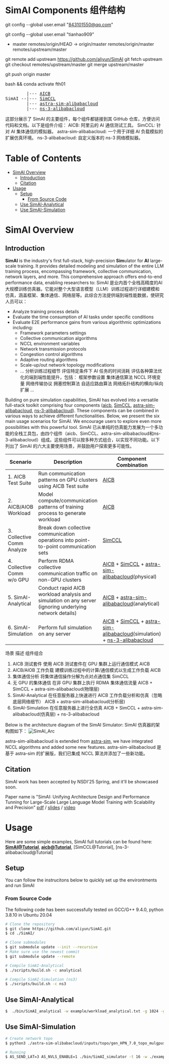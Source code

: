 # SimAI Components   组件结构

git config --global user.email "843101550@qq.com"

git config --global user.email "tianhao909"

* master
  remotes/origin/HEAD -> origin/master
  remotes/origin/master
  remotes/upstream/master

git remote add upstream https://github.com/aliyun/SimAI
git fetch upstream
git checkout remotes/upstream/master
git merge upstream/master

git push origin master

bash  && conda activate fth01


<pre>
        |--- <a href="https://github.com/aliyun/aicb">AICB</a>
SimAI --|--- <a href="https://github.com/aliyun/SimCCL">SimCCL</a>
        |--- <a href="https://github.com/aliyun/SimAI/tree/master/astra-sim-alibabacloud">astra-sim-alibabacloud</a>
        |--- <a href="https://github.com/aliyun/ns-3-alibabacloud">ns-3-alibabacloud</a>
</pre>

这部分展示了 SimAI 的主要组件，每个组件都链接到其 GitHub 仓库，方便访问代码和文档。以下是组件介绍：
AICB: 阿里云的 AI 通信测试工具。
SimCCL: 针对 AI 集体通信的模拟器。
astra-sim-alibabacloud: 一个用于详细 AI 负载模拟的扩展仿真环境。
ns-3-alibabacloud: 自定义版本的 ns-3 网络模拟器。

# Table of Contents
- [SimAI Overview](#simai-overview)
  - [Introduction](#introduction)
  - [Citation](#citation)
- [Usage](#usage)
  - [Setup](#setup)
    - [From Source Code](#from-source-code)
  - [Use SimAI-Analytical](#use-simai-analytical)
  - [Use SimAI-Simulation](#use-simai-simulation)

# SimAI Overview
## Introduction

**SimAI** is the industry's first full-stack, high-precision **Sim**ulator for **AI** large-scale training. It provides detailed modeling and simulation of the entire LLM training process, encompassing framework, collective communication, network layers, and more. This comprehensive approach offers end-to-end performance data, enabling researchers to:
SimAI 是业内首个全栈高精度的AI大规模训练仿真器。它能对整个大型语言模型（LLM）训练过程进行详细建模和仿真，涵盖框架、集体通信、网络层等。此综合方法提供端到端性能数据，使研究人员可以：

- Analyze training process details
- Evaluate the time consumption of AI tasks under specific conditions
- Evaluate E2E performance gains from various algorithmic optimizations including:
  - Framework parameters settings
  - Collective communication algorithms
  - NCCL environment variables
  - Network transmission protocols
  - Congestion control algorithms
  - Adaptive routing algorithms
  - Scale-up/out network topology modifications
  - ...
分析训练过程细节
评估特定条件下 AI 任务的时间消耗
评估各种算法优化的端到端性能提升，包括：
框架参数设置
集体通信算法
NCCL 环境变量
网络传输协议
拥塞控制算法
自适应路由算法
网络拓扑结构的横向/纵向扩展
...

Building on pure simulation capabilities, SimAI has evolved into a versatile full-stack toolkit comprising four components ([aicb](https://github.com/aliyun/aicb), [SimCCL](https://github.com/aliyun/SimCCL), [astra-sim-alibabacloud](https://github.com/aliyun/SimAI/tree/master/astra-sim-alibabacloud), [ns-3-alibabacloud](https://github.com/aliyun/ns-3-alibabacloud)). These components can be combined in various ways to achieve different functionalities. Below, we present the six main usage scenarios for SimAI. We encourage users to explore even more possibilities with this powerful tool.
SimAI 已从单纯的仿真能力发展为一个多功能的全栈工具包，由四个组件（aicb、SimCCL、astra-sim-alibabacloud和ns-3-alibabacloud）组成。这些组件可以按多种方式组合，以实现不同功能。以下列出了 SimAI 的六大主要使用场景，并鼓励用户探索更多可能性。

| Scenario | Description | Component Combination |
|----------|-------------|------------------------|
| 1. AICB Test Suite | Run communication patterns on GPU clusters using AICB Test suite | [AICB](https://github.com/aliyun/aicb) |
| 2. AICB/AIOB Workload | Model compute/communication patterns of training process to generate workload | [AICB](https://github.com/aliyun/aicb) |
| 3. Collective Comm Analyze | Break down collective communication operations into point-to-point communication sets | [SimCCL](https://github.com/aliyun/SimCCL) |
| 4. Collective Comm w/o GPU | Perform RDMA collective communication traffic on non-GPU clusters | [AICB](https://github.com/aliyun/aicb) + [SimCCL](https://github.com/aliyun/SimCCL) + [astra-sim-alibabacloud](https://github.com/aliyun/SimAI/tree/master/astra-sim-alibabacloud)(physical) |
| 5. SimAI-Analytical | Conduct rapid AICB workload analysis and simulation on any server (ignoring underlying network details) | [AICB](https://github.com/aliyun/aicb) + [astra-sim-alibabacloud](https://github.com/aliyun/SimAI/tree/master/astra-sim-alibabacloud)(analytical) |
| 6. SimAI-Simulation | Perform full simulation on any server | [AICB](https://github.com/aliyun/aicb) + [SimCCL](https://github.com/aliyun/SimCCL) + [astra-sim-alibabacloud](https://github.com/aliyun/SimAI/tree/master/astra-sim-alibabacloud)(simulation) + [ns-3-alibabacloud](https://github.com/aliyun/ns-3-alibabacloud) |

场景	描述	组件组合
1. AICB 测试套件	使用 AICB 测试套件在 GPU 集群上运行通信模式	AICB
2. AICB/AIOB 工作负载	建模训练过程中的计算/通信模式以生成工作负载	AICB
3. 集体通信分析	将集体通信操作分解为点对点通信集	SimCCL
4. 无 GPU 的集体通信	在非 GPU 集群上执行 RDMA 集体通信流量	AICB + SimCCL + astra-sim-alibabacloud(物理层)
5. SimAI-Analytical	在任意服务器上快速进行 AICB 工作负载分析和仿真（忽略底层网络细节）	AICB + astra-sim-alibabacloud(分析层)
6. SimAI-Simulation	在任意服务器上进行全仿真	AICB + SimCCL + astra-sim-alibabacloud(仿真层) + ns-3-alibabacloud

Below is the architecture diagram of the SimAI Simulator:  SimAI 仿真器的架构图如下：
![SimAI_Arc](./docs/images/SimAI_Arc.png)

astra-sim-alibabacloud is extended from [astra-sim](https://github.com/astra-sim/astra-sim/tree/ASTRA-sim-1.0), we have integrated NCCL algorithms and added some new features.
astra-sim-alibabacloud 是基于 astra-sim 的扩展版，我们已集成 NCCL 算法并添加了一些新功能。

## Citation

SimAI work has been accepted by NSDI'25 Spring, and it'll be showcased soon.

Paper name is "SimAI: Unifying Architecture Design and Performance Tunning for Large-Scale Large Language Model Training with Scalability and Precision"  [pdf]() / [slides]() / [video]()

# Usage

Here are some simple examples, SimAI full tutorials can be found here: [**SimAI@Tutorial**](docs/Tutorial.md), [**aicb@Tutorial**](https://github.com/aliyun/aicb/blob/master/training/tutorial.md), [SimCCL@Tutorial], [ns-3-alibabacloud@Tutorial]

## Setup

You can follow the instrucitons below to quickly set up the environtments and run SimAI

### From Source Code

The following code has been successfully tested on GCC/G++ 9.4.0, python 3.8.10 in Ubuntu 20.04

```bash
# Clone the repository
$ git clone https://github.com/aliyun/SimAI.git
$ cd ./SimAI/

# Clone submodules
$ git submodule update --init --recursive
# Make sure use the newest commit
$ git submodule update --remote

# Compile SimAI-Analytical
$ ./scripts/build.sh -c analytical

# Compile SimAI-Simulation (ns3)
$ ./scripts/build.sh -c ns3

```

## Use SimAI-Analytical

```bash
$  ./bin/SimAI_analytical -w example/workload_analytical.txt -g 1024 -g_p_s 8 -r results/test- -busbw example/busbw.yaml
```

## Use SimAI-Simulation

```bash
# Create network topo
$ python3 ./astra-sim-alibabacloud/inputs/topo/gen_HPN_7.0_topo_mulgpus_one_link.py -g 128 -gt A100 -bw 400Gbps -nvbw 2400Gbps

# Running
$ AS_SEND_LAT=3 AS_NVLS_ENABLE=1 ./bin/SimAI_simulator -t 16 -w ./example/microAllReduce.txt -n ./HPN_7_0_128_gpus_8_in_one_server_with_400Gbps_A100

```

